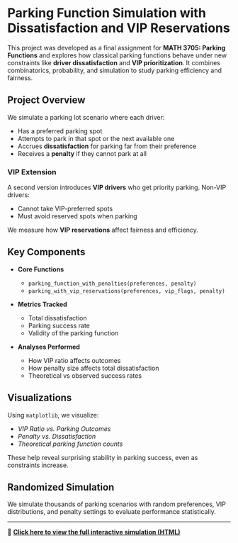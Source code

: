 # Parking Function Simulation with Dissatisfaction and VIP Reservations

This project was developed as a final assignment for **MATH 3705: Parking Functions** and explores how classical parking functions behave under new constraints like **driver dissatisfaction** and **VIP prioritization**. It combines combinatorics, probability, and simulation to study parking efficiency and fairness.

##  Project Overview

We simulate a parking lot scenario where each driver:
- Has a preferred parking spot
- Attempts to park in that spot or the next available one
- Accrues **dissatisfaction** for parking far from their preference
- Receives a **penalty** if they cannot park at all

###  VIP Extension

A second version introduces **VIP drivers** who get priority parking. Non-VIP drivers:
- Cannot take VIP-preferred spots
- Must avoid reserved spots when parking

We measure how **VIP reservations** affect fairness and efficiency.

##  Key Components

- **Core Functions**
  - `parking_function_with_penalties(preferences, penalty)`
  - `parking_with_vip_reservations(preferences, vip_flags, penalty)`

- **Metrics Tracked**
  - Total dissatisfaction
  - Parking success rate
  - Validity of the parking function

- **Analyses Performed**
  - How VIP ratio affects outcomes
  - How penalty size affects total dissatisfaction
  - Theoretical vs observed success rates

##  Visualizations

Using `matplotlib`, we visualize:
-  *VIP Ratio vs. Parking Outcomes*
-  *Penalty vs. Dissatisfaction*
-  *Theoretical parking function counts*

These help reveal surprising stability in parking success, even as constraints increase.

##  Randomized Simulation

We simulate thousands of parking scenarios with random preferences, VIP distributions, and penalty settings to evaluate performance statistically.

---

🔗 **[Click here to view the full interactive simulation (HTML)](ParkingFunctionsFinal.html)**

